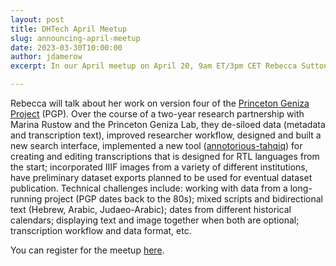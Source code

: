 ```yaml
---
layout: post
title: DHTech April Meetup
slug: announcing-april-meetup
date: 2023-03-30T10:00:00
author: jdamerow
excerpt: In our April meetup on April 20, 9am ET/3pm CET Rebecca Sutton Koeser will talk about one of her projects.

---
```


Rebecca will talk about her work on version four of the [Princeton Geniza Project](https://geniza.princeton.edu/) (PGP). Over the course of a two-year research partnership with Marina Rustow and the Princeton Geniza Lab, they de-siloed data (metadata and transcription text), improved researcher workflow, designed and built a new search interface, implemented a new tool ([annotorious-tahqiq](https://github.com/Princeton-CDH/annotorious-tahqiq)) for creating and editing transcriptions that is designed for RTL languages from the start; incorporated IIIF images from a variety of different institutions, have preliminary dataset exports planned to be used for eventual dataset publication. Technical challenges include: working with data from a long-running project (PGP dates back to the 80s); mixed scripts and bidirectional text (Hebrew, Arabic, Judaeo-Arabic); dates from different historical calendars; displaying text and image together when both are optional; transcription workflow and data format, etc.

You can register for the meetup [here](https://asu.zoom.us/meeting/register/tZUkdeihrz4sHtxmvKbI_0lPR-evefr_6sZm).


